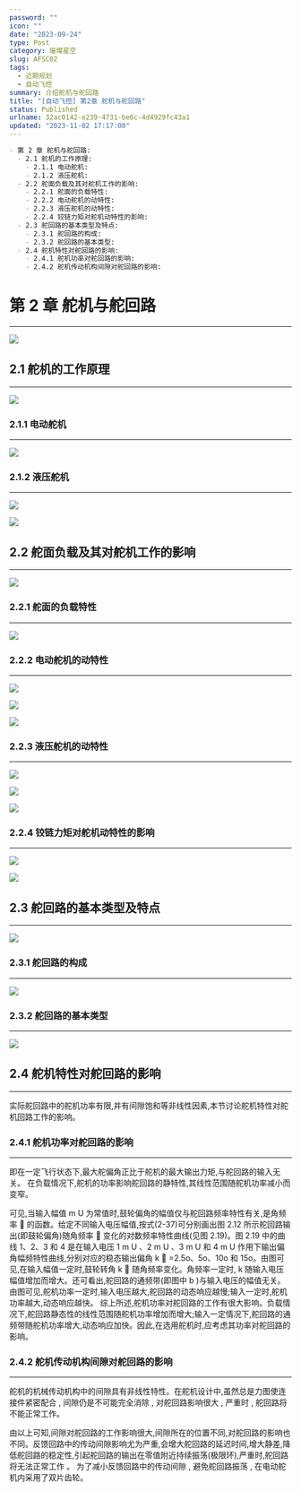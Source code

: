 ```yaml
---
password: ""
icon: ""
date: "2023-09-24"
type: Post
category: 璀璨星空
slug: AFSC02
tags:
  - 近期规划
  - 自动飞控
summary: 介绍舵机与舵回路
title: "[自动飞控] 第2章 舵机与舵回路"
status: Published
urlname: 32ac0142-e239-4731-be6c-4d4929fc43a1
updated: "2023-11-02 17:17:00"
---
```


```markdown
- 第 2 章 舵机与舵回路:
  - 2.1 舵机的工作原理:
    - 2.1.1 电动舵机:
    - 2.1.2 液压舵机:
  - 2.2 舵面负载及其对舵机工作的影响:
    - 2.2.1 舵面的负载特性:
    - 2.2.2 电动舵机的动特性:
    - 2.2.3 液压舵机的动特性:
    - 2.2.4 铰链力矩对舵机动特性的影响:
  - 2.3 舵回路的基本类型及特点:
    - 2.3.1 舵回路的构成:
    - 2.3.2 舵回路的基本类型:
  - 2.4 舵机特性对舵回路的影响:
    - 2.4.1 舵机功率对舵回路的影响:
    - 2.4.2 舵机传动机构间隙对舵回路的影响:
```

# 第 2 章 舵机与舵回路

---

![](https://bu.dusays.com/2023/09/24/65102dcf6f846.png)

## 2.1 舵机的工作原理

---

![](https://bu.dusays.com/2023/09/24/65102dd047d52.png)

### 2.1.1 电动舵机

---

![](https://bu.dusays.com/2023/09/24/65102dd15e84b.png)

### 2.1.2 液压舵机

---

![](https://bu.dusays.com/2023/09/24/65102dd260dd0.png)

![](https://bu.dusays.com/2023/09/24/65102dd37c1b1.png)

## 2.2 舵面负载及其对舵机工作的影响

---

![](https://bu.dusays.com/2023/09/24/65102dd477002.png)

### 2.2.1 舵面的负载特性

---

![](https://bu.dusays.com/2023/09/24/65102dd5971b2.png)

### 2.2.2 电动舵机的动特性

---

![](https://bu.dusays.com/2023/09/24/65102dd6a13d5.png)

![](https://bu.dusays.com/2023/09/24/65102dd7b67a5.png)

![](https://bu.dusays.com/2023/09/24/65102dd8ebbcc.png)

### 2.2.3 液压舵机的动特性

---

![](https://bu.dusays.com/2023/09/24/65102dd9de7fe.png)

![](https://bu.dusays.com/2023/09/24/65102ddab7ec9.png)

![](https://bu.dusays.com/2023/09/24/65102ddbc122d.png)

### 2.2.4 铰链力矩对舵机动特性的影响

---

![](https://bu.dusays.com/2023/09/24/65102ddca9338.png)

![](https://bu.dusays.com/2023/09/24/65102ddda36dd.png)

## 2.3 舵回路的基本类型及特点

---

![](https://bu.dusays.com/2023/09/24/65102dde9ade6.png)

### 2.3.1 舵回路的构成

---

![](https://bu.dusays.com/2023/09/24/65102ddfed3a8.png)

### 2.3.2 舵回路的基本类型

---

![](https://bu.dusays.com/2023/09/24/65102de0df677.png)

## 2.4 舵机特性对舵回路的影响

---

实际舵回路中的舵机功率有限,并有间隙饱和等非线性因素,本节讨论舵机特性对舵机回路工作的影响。

### 2.4.1 舵机功率对舵回路的影响

---

即在一定飞行状态下,最大舵偏角正比于舵机的最大输出力矩,与舵回路的输入无关。
在负载情况下,舵机的功率影响舵回路的静特性,其线性范围随舵机功率减小而变窄。

可见,当输入幅值 m U 为常值时,鼓轮偏角的幅值仅与舵回路频率特性有关,是角频率  的函数。给定不同输入电压幅值,按式(2-37)可分别画出图 2.12 所示舵回路输出(即鼓轮偏角)随角频率  变化的对数频率特性曲线(见图 2.19)。图 2.19 中的曲线 1、2、3 和 4 是在输入电压 1 m U 、2 m U 、3 m U 和 4 m U 作用下输出偏角幅频特性曲线,分别对应的稳态输出偏角 k  =2.5o、5o、10o 和 15o。由图可见,在输入幅值一定时,鼓轮转角 k  随角频率变化。角频率一定时, k 随输入电压幅值增加而增大。还可看出,舵回路的通频带(即图中 b )与输入电压的幅值无关。
由图可见,舵机功率一定时,输入电压越大,舵回路的动态响应越慢;输入一定时,舵机功率越大,动态响应越快。
综上所述,舵机功率对舵回路的工作有很大影响。负载情况下,舵回路静态性的线性范围随舵机功率增加而增大;输入一定情况下,舵回路的通频带随舵机功率增大,动态响应加快。因此,在选用舵机时,应考虑其功率对舵回路的影响。

### 2.4.2 舵机传动机构间隙对舵回路的影响

---

舵机的机械传动机构中的间隙具有非线性特性。在舵机设计中,虽然总是力图使连接件紧密配合 , 间隙仍是不可能完全消除 , 对舵回路影响很大 , 严重时 , 舵回路将不能正常工作。

由以上可知,间隙对舵回路的工作影响很大,间隙所在的位置不同,对舵回路的影响也不同。反馈回路中的传动间隙影响尤为严重,会增大舵回路的延迟时间,增大静差,降低舵回路的稳定性,引起舵回路的输出在零值附近持续振荡(极限环),严重时,舵回路将无法正常工作 。 为了减小反馈回路中的传动间隙 , 避免舵回路振荡 , 在电动舵机内采用了双片齿轮。
